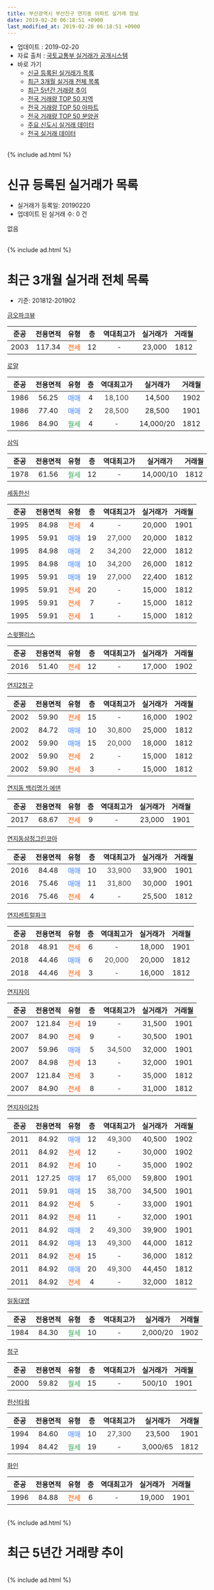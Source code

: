 ```yaml
---
title: 부산광역시 부산진구 연지동 아파트 실거래 정보
date: 2019-02-20 06:18:51 +0900
last_modified_at: 2019-02-20 06:18:51 +0900
---
```


* 업데이트 : 2019-02-20
* 자료 출처 : [국토교통부 실거래가 공개시스템](http://rt.molit.go.kr)
* 바로 가기
    * [신규 등록된 실거래가 목록](#신규-등록된-실거래가-목록)
    * [최근 3개월 실거래 전체 목록](#최근-3개월-실거래-전체-목록)
    * [최근 5년간 거래량 추이](#최근-5년간-거래량-추이)
    * [전국 거래량 TOP 50 지역](https://inasie.github.io/apt-trade-info/최근-3개월-전국에서-가장-거래가-많이-발생한-지역)
    * [전국 거래량 TOP 50 아파트](https://inasie.github.io/apt-trade-info/최근-3개월-전국에서-가장-거래가-많이-발생한-아파트)
    * [전국 거래량 TOP 50 분양권](https://inasie.github.io/apt-trade-info/최근-3개월-전국에서-가장-거래가-많이-발생한-분양권)
    * [주요 신도시 실거래 데이터](https://inasie.github.io/apt-trade-info/주요-신도시)
    * [전국 실거래 데이터](https://inasie.github.io/apt-trade-info/전국)
<br>
{% include ad.html %}
<br>

# 신규 등록된 실거래가 목록
* 실거래가 등록일: 20190220
* 업데이트 된 실거래 수: 0 건

없음

<br>
{% include ad.html %}
<br>

# 최근 3개월 실거래 전체 목록
* 기준: 201812-201902


[금오파크뷰](https://search.naver.com/search.naver?query=%EB%B6%80%EC%82%B0%EA%B4%91%EC%97%AD%EC%8B%9C+%EB%B6%80%EC%82%B0%EC%A7%84%EA%B5%AC+%EC%97%B0%EC%A7%80%EB%8F%99+%EA%B8%88%EC%98%A4%ED%8C%8C%ED%81%AC%EB%B7%B0)

|준공|전용면적|유형|층|역대최고가|실거래가|거래월|
|:---:|:---:|:---:|:---:|:---:|:---:|:---:|
|2003|117.34|<span style="color:#ff5a00">전세</span>|12|<span style="color:#444444">-</span>|23,000|1812|

[로얄](https://search.naver.com/search.naver?query=%EB%B6%80%EC%82%B0%EA%B4%91%EC%97%AD%EC%8B%9C+%EB%B6%80%EC%82%B0%EC%A7%84%EA%B5%AC+%EC%97%B0%EC%A7%80%EB%8F%99+%EB%A1%9C%EC%96%84)

|준공|전용면적|유형|층|역대최고가|실거래가|거래월|
|:---:|:---:|:---:|:---:|:---:|:---:|:---:|
|1986|56.25|<span style="color:#4285f3">매매</span>|4|<span style="color:#444444">18,100</span>|14,500|1902|
|1986|77.40|<span style="color:#4285f3">매매</span>|2|<span style="color:#444444">28,500</span>|28,500|1901|
|1986|84.90|<span style="color:#34a853">월세</span>|4|<span style="color:#444444">-</span>|14,000/20|1812|

[삼익](https://search.naver.com/search.naver?query=%EB%B6%80%EC%82%B0%EA%B4%91%EC%97%AD%EC%8B%9C+%EB%B6%80%EC%82%B0%EC%A7%84%EA%B5%AC+%EC%97%B0%EC%A7%80%EB%8F%99+%EC%82%BC%EC%9D%B5)

|준공|전용면적|유형|층|역대최고가|실거래가|거래월|
|:---:|:---:|:---:|:---:|:---:|:---:|:---:|
|1978|61.56|<span style="color:#34a853">월세</span>|12|<span style="color:#444444">-</span>|14,000/10|1812|

[세동한신](https://search.naver.com/search.naver?query=%EB%B6%80%EC%82%B0%EA%B4%91%EC%97%AD%EC%8B%9C+%EB%B6%80%EC%82%B0%EC%A7%84%EA%B5%AC+%EC%97%B0%EC%A7%80%EB%8F%99+%EC%84%B8%EB%8F%99%ED%95%9C%EC%8B%A0)

|준공|전용면적|유형|층|역대최고가|실거래가|거래월|
|:---:|:---:|:---:|:---:|:---:|:---:|:---:|
|1995|84.98|<span style="color:#ff5a00">전세</span>|4|<span style="color:#444444">-</span>|20,000|1901|
|1995|59.91|<span style="color:#4285f3">매매</span>|19|<span style="color:#444444">27,000</span>|20,000|1812|
|1995|84.98|<span style="color:#4285f3">매매</span>|2|<span style="color:#444444">34,200</span>|22,000|1812|
|1995|84.98|<span style="color:#4285f3">매매</span>|10|<span style="color:#444444">34,200</span>|26,000|1812|
|1995|59.91|<span style="color:#4285f3">매매</span>|19|<span style="color:#444444">27,000</span>|22,400|1812|
|1995|59.91|<span style="color:#ff5a00">전세</span>|20|<span style="color:#444444">-</span>|15,000|1812|
|1995|59.91|<span style="color:#ff5a00">전세</span>|7|<span style="color:#444444">-</span>|15,000|1812|
|1995|59.91|<span style="color:#ff5a00">전세</span>|1|<span style="color:#444444">-</span>|15,000|1812|

[스윗팰리스](https://search.naver.com/search.naver?query=%EB%B6%80%EC%82%B0%EA%B4%91%EC%97%AD%EC%8B%9C+%EB%B6%80%EC%82%B0%EC%A7%84%EA%B5%AC+%EC%97%B0%EC%A7%80%EB%8F%99+%EC%8A%A4%EC%9C%97%ED%8C%B0%EB%A6%AC%EC%8A%A4)

|준공|전용면적|유형|층|역대최고가|실거래가|거래월|
|:---:|:---:|:---:|:---:|:---:|:---:|:---:|
|2016|51.40|<span style="color:#ff5a00">전세</span>|12|<span style="color:#444444">-</span>|17,000|1902|

[연지2청구](https://search.naver.com/search.naver?query=%EB%B6%80%EC%82%B0%EA%B4%91%EC%97%AD%EC%8B%9C+%EB%B6%80%EC%82%B0%EC%A7%84%EA%B5%AC+%EC%97%B0%EC%A7%80%EB%8F%99+%EC%97%B0%EC%A7%802%EC%B2%AD%EA%B5%AC)

|준공|전용면적|유형|층|역대최고가|실거래가|거래월|
|:---:|:---:|:---:|:---:|:---:|:---:|:---:|
|2002|59.90|<span style="color:#ff5a00">전세</span>|15|<span style="color:#444444">-</span>|16,000|1902|
|2002|84.72|<span style="color:#4285f3">매매</span>|10|<span style="color:#444444">30,800</span>|25,000|1812|
|2002|59.90|<span style="color:#4285f3">매매</span>|15|<span style="color:#444444">20,000</span>|18,000|1812|
|2002|59.90|<span style="color:#ff5a00">전세</span>|2|<span style="color:#444444">-</span>|15,000|1812|
|2002|59.90|<span style="color:#ff5a00">전세</span>|3|<span style="color:#444444">-</span>|15,000|1812|

[연지동 백리명가 에덴](https://search.naver.com/search.naver?query=%EB%B6%80%EC%82%B0%EA%B4%91%EC%97%AD%EC%8B%9C+%EB%B6%80%EC%82%B0%EC%A7%84%EA%B5%AC+%EC%97%B0%EC%A7%80%EB%8F%99+%EC%97%B0%EC%A7%80%EB%8F%99+%EB%B0%B1%EB%A6%AC%EB%AA%85%EA%B0%80+%EC%97%90%EB%8D%B4)

|준공|전용면적|유형|층|역대최고가|실거래가|거래월|
|:---:|:---:|:---:|:---:|:---:|:---:|:---:|
|2017|68.67|<span style="color:#ff5a00">전세</span>|9|<span style="color:#444444">-</span>|23,000|1901|

[연지동삼정그린코아](https://search.naver.com/search.naver?query=%EB%B6%80%EC%82%B0%EA%B4%91%EC%97%AD%EC%8B%9C+%EB%B6%80%EC%82%B0%EC%A7%84%EA%B5%AC+%EC%97%B0%EC%A7%80%EB%8F%99+%EC%97%B0%EC%A7%80%EB%8F%99%EC%82%BC%EC%A0%95%EA%B7%B8%EB%A6%B0%EC%BD%94%EC%95%84)

|준공|전용면적|유형|층|역대최고가|실거래가|거래월|
|:---:|:---:|:---:|:---:|:---:|:---:|:---:|
|2016|84.48|<span style="color:#4285f3">매매</span>|10|<span style="color:#444444">33,900</span>|33,900|1901|
|2016|75.46|<span style="color:#4285f3">매매</span>|11|<span style="color:#444444">31,800</span>|30,000|1901|
|2016|75.46|<span style="color:#ff5a00">전세</span>|4|<span style="color:#444444">-</span>|25,500|1812|

[연지센트럴파크](https://search.naver.com/search.naver?query=%EB%B6%80%EC%82%B0%EA%B4%91%EC%97%AD%EC%8B%9C+%EB%B6%80%EC%82%B0%EC%A7%84%EA%B5%AC+%EC%97%B0%EC%A7%80%EB%8F%99+%EC%97%B0%EC%A7%80%EC%84%BC%ED%8A%B8%EB%9F%B4%ED%8C%8C%ED%81%AC)

|준공|전용면적|유형|층|역대최고가|실거래가|거래월|
|:---:|:---:|:---:|:---:|:---:|:---:|:---:|
|2018|48.91|<span style="color:#ff5a00">전세</span>|6|<span style="color:#444444">-</span>|18,000|1901|
|2018|44.46|<span style="color:#4285f3">매매</span>|6|<span style="color:#444444">20,000</span>|20,000|1812|
|2018|44.46|<span style="color:#ff5a00">전세</span>|3|<span style="color:#444444">-</span>|16,000|1812|

[연지자이](https://search.naver.com/search.naver?query=%EB%B6%80%EC%82%B0%EA%B4%91%EC%97%AD%EC%8B%9C+%EB%B6%80%EC%82%B0%EC%A7%84%EA%B5%AC+%EC%97%B0%EC%A7%80%EB%8F%99+%EC%97%B0%EC%A7%80%EC%9E%90%EC%9D%B4)

|준공|전용면적|유형|층|역대최고가|실거래가|거래월|
|:---:|:---:|:---:|:---:|:---:|:---:|:---:|
|2007|121.84|<span style="color:#ff5a00">전세</span>|19|<span style="color:#444444">-</span>|31,500|1901|
|2007|84.90|<span style="color:#ff5a00">전세</span>|9|<span style="color:#444444">-</span>|30,500|1901|
|2007|59.96|<span style="color:#4285f3">매매</span>|5|<span style="color:#444444">34,500</span>|32,000|1901|
|2007|84.98|<span style="color:#ff5a00">전세</span>|13|<span style="color:#444444">-</span>|32,000|1901|
|2007|121.84|<span style="color:#ff5a00">전세</span>|3|<span style="color:#444444">-</span>|35,000|1812|
|2007|84.90|<span style="color:#ff5a00">전세</span>|8|<span style="color:#444444">-</span>|31,000|1812|

[연지자이2차](https://search.naver.com/search.naver?query=%EB%B6%80%EC%82%B0%EA%B4%91%EC%97%AD%EC%8B%9C+%EB%B6%80%EC%82%B0%EC%A7%84%EA%B5%AC+%EC%97%B0%EC%A7%80%EB%8F%99+%EC%97%B0%EC%A7%80%EC%9E%90%EC%9D%B42%EC%B0%A8)

|준공|전용면적|유형|층|역대최고가|실거래가|거래월|
|:---:|:---:|:---:|:---:|:---:|:---:|:---:|
|2011|84.92|<span style="color:#4285f3">매매</span>|12|<span style="color:#444444">49,300</span>|40,500|1902|
|2011|84.92|<span style="color:#ff5a00">전세</span>|12|<span style="color:#444444">-</span>|30,000|1902|
|2011|84.92|<span style="color:#ff5a00">전세</span>|10|<span style="color:#444444">-</span>|35,000|1902|
|2011|127.25|<span style="color:#4285f3">매매</span>|17|<span style="color:#444444">65,000</span>|59,800|1901|
|2011|59.91|<span style="color:#4285f3">매매</span>|15|<span style="color:#444444">38,700</span>|34,500|1901|
|2011|84.92|<span style="color:#ff5a00">전세</span>|5|<span style="color:#444444">-</span>|33,000|1901|
|2011|84.92|<span style="color:#ff5a00">전세</span>|11|<span style="color:#444444">-</span>|32,000|1901|
|2011|84.92|<span style="color:#4285f3">매매</span>|2|<span style="color:#444444">49,300</span>|39,900|1901|
|2011|84.92|<span style="color:#4285f3">매매</span>|13|<span style="color:#444444">49,300</span>|44,000|1812|
|2011|84.92|<span style="color:#ff5a00">전세</span>|15|<span style="color:#444444">-</span>|36,000|1812|
|2011|84.92|<span style="color:#4285f3">매매</span>|20|<span style="color:#444444">49,300</span>|44,450|1812|
|2011|84.92|<span style="color:#ff5a00">전세</span>|4|<span style="color:#444444">-</span>|32,000|1812|


<script async src="//pagead2.googlesyndication.com/pagead/js/adsbygoogle.js"></script>
<!-- 기본 -->
<ins class="adsbygoogle"
     style="display:block"
     data-ad-client="ca-pub-2446590836940007"
     data-ad-slot="1659523306"
     data-ad-format="auto"
     data-full-width-responsive="true"></ins>
<script>
(adsbygoogle = window.adsbygoogle || []).push({});
</script>


[일동대영](https://search.naver.com/search.naver?query=%EB%B6%80%EC%82%B0%EA%B4%91%EC%97%AD%EC%8B%9C+%EB%B6%80%EC%82%B0%EC%A7%84%EA%B5%AC+%EC%97%B0%EC%A7%80%EB%8F%99+%EC%9D%BC%EB%8F%99%EB%8C%80%EC%98%81)

|준공|전용면적|유형|층|역대최고가|실거래가|거래월|
|:---:|:---:|:---:|:---:|:---:|:---:|:---:|
|1984|84.30|<span style="color:#34a853">월세</span>|10|<span style="color:#444444">-</span>|2,000/20|1902|

[청구](https://search.naver.com/search.naver?query=%EB%B6%80%EC%82%B0%EA%B4%91%EC%97%AD%EC%8B%9C+%EB%B6%80%EC%82%B0%EC%A7%84%EA%B5%AC+%EC%97%B0%EC%A7%80%EB%8F%99+%EC%B2%AD%EA%B5%AC)

|준공|전용면적|유형|층|역대최고가|실거래가|거래월|
|:---:|:---:|:---:|:---:|:---:|:---:|:---:|
|2000|59.82|<span style="color:#34a853">월세</span>|15|<span style="color:#444444">-</span>|500/10|1901|

[한신타워](https://search.naver.com/search.naver?query=%EB%B6%80%EC%82%B0%EA%B4%91%EC%97%AD%EC%8B%9C+%EB%B6%80%EC%82%B0%EC%A7%84%EA%B5%AC+%EC%97%B0%EC%A7%80%EB%8F%99+%ED%95%9C%EC%8B%A0%ED%83%80%EC%9B%8C)

|준공|전용면적|유형|층|역대최고가|실거래가|거래월|
|:---:|:---:|:---:|:---:|:---:|:---:|:---:|
|1994|84.60|<span style="color:#4285f3">매매</span>|10|<span style="color:#444444">27,300</span>|23,500|1901|
|1994|84.42|<span style="color:#34a853">월세</span>|19|<span style="color:#444444">-</span>|3,000/65|1812|

[화인](https://search.naver.com/search.naver?query=%EB%B6%80%EC%82%B0%EA%B4%91%EC%97%AD%EC%8B%9C+%EB%B6%80%EC%82%B0%EC%A7%84%EA%B5%AC+%EC%97%B0%EC%A7%80%EB%8F%99+%ED%99%94%EC%9D%B8)

|준공|전용면적|유형|층|역대최고가|실거래가|거래월|
|:---:|:---:|:---:|:---:|:---:|:---:|:---:|
|1996|84.88|<span style="color:#ff5a00">전세</span>|6|<span style="color:#444444">-</span>|19,000|1901|


<br>
{% include ad.html %}
<br>

# 최근 5년간 거래량 추이


<div style="width:100%;">
    <canvas id="deal_progress" height="200"></canvas>
</div>

<script>
new Chart(document.getElementById("deal_progress"), {
    type: 'line',
    data: {
        labels: ['201402','201403','201404','201405','201406','201407','201408','201409','201410','201411','201412','201501','201502','201503','201504','201505','201506','201507','201508','201509','201510','201511','201512','201601','201602','201603','201604','201605','201606','201607','201608','201609','201610','201611','201612','201701','201702','201703','201704','201705','201706','201707','201708','201709','201710','201711','201712','201801','201802','201803','201804','201805','201806','201807','201808','201809','201810','201811','201812','201901','201902'],
        datasets: [{
            label: '매매',
            pointRadius: 1,
            data: [33, 36, 33, 34, 30, 33, 24, 33, 38, 29, 31, 33, 34, 49, 42, 37, 54, 30, 21, 33, 50, 29, 25, 21, 20, 25, 28, 42, 54, 53, 45, 62, 85, 31, 22, 13, 30, 42, 33, 43, 34, 28, 31, 23, 19, 15, 17, 17, 13, 27, 6, 10, 10, 12, 9, 5, 12, 3, 9, 8, 2],
            borderColor: "rgba(255, 201, 14, 1)",
            backgroundColor: "rgba(255, 201, 14, 0.5)",
            fill: false,
            lineTension: 0
        },{
            label: '전월세',
            pointRadius: 1,
            data: [20, 32, 17, 17, 21, 14, 8, 19, 25, 24, 19, 15, 20, 27, 21, 25, 21, 12, 9, 16, 25, 13, 12, 13, 11, 29, 23, 20, 14, 21, 17, 14, 23, 27, 20, 14, 19, 26, 23, 18, 16, 17, 25, 23, 13, 11, 18, 24, 14, 19, 12, 21, 21, 19, 12, 10, 18, 14, 15, 10, 5],
            borderColor: "rgba(0, 141, 185, 1)",
            backgroundColor: "rgba(0, 141, 185, 0.5)",
            fill: false,
            lineTension: 0
        }
        ]
    },
    options: {
        responsive: true,
        title: {
            display: false
        },
        tooltips: {
            mode: 'index',
            intersect: false
        },
        hover: {
            mode: 'nearest',
            intersect: true
        },
        scales: {
            xAxes: [{
                display: true,
                scaleLabel: {
                    display: true,
                    labelString: '년/월'
                }
            }],
            yAxes: [{
                display: true,
                ticks: {
                    suggestedMin: 0,
                },
                scaleLabel: {
                    display: true,
                    labelString: '실거래 수'
                }
            }]
        }
    }
});

</script>


<br>
{% include ad.html %}
<br>

